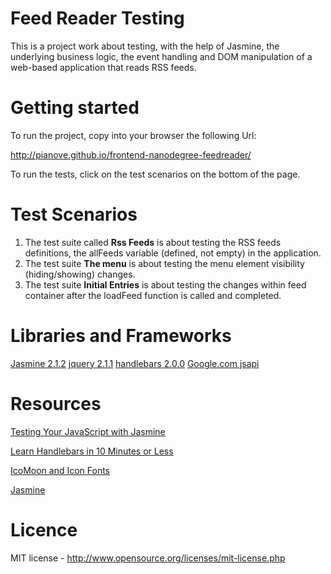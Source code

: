 # Feed Reader Testing

This is a project work about testing, with the help of Jasmine, the underlying business logic, the event handling and DOM manipulation of a web-based application that reads RSS feeds.


# Getting started

To run the project, copy into your browser the following Url:

http://pianove.github.io/frontend-nanodegree-feedreader/

To run the tests, click on the test scenarios on the bottom of the page.

# Test Scenarios

1. The test suite  called <b>Rss Feeds</b> is about testing the RSS feeds definitions, the allFeeds variable (defined, not empty) in the application.
2. The test suite <b>The menu</b> is about testing the menu element visibility (hiding/showing) changes. 
3. The test suite <b>Initial Entries</b> is about testing the changes within feed container after the loadFeed function is called and completed.

# Libraries and Frameworks

[Jasmine 2.1.2](http://jasmine.github.io/2.1/introduction.html "jasmine")
[jquery 2.1.1](http://api.jquery.com/ "jquery")
[handlebars 2.0.0](http://handlebarsjs.com/ "handlebars template")
[Google.com jsapi](http://google.com/jsapi "gooogle jsapi")


# Resources

[Testing Your JavaScript with Jasmine](http://code.tutsplus.com/tutorials/testing-your-javascript-with-jasmine--net-21229)

[Learn Handlebars in 10 Minutes or Less](http://tutorialzine.com/2015/01/learn-handlebars-in-10-minutes/)

[IcoMoon and Icon Fonts](http://chipcullen.com/how-to-use-icomoon-and-icon-fonts-part-1-basic-usage/)

[Jasmine](http://jasmine.github.io/2.2/introduction.html)


# Licence

MIT license - http://www.opensource.org/licenses/mit-license.php